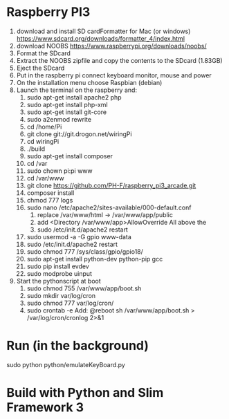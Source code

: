 # Raspberry PI3

1. download and install SD cardFormatter for Mac (or windows) https://www.sdcard.org/downloads/formatter_4/index.html
2. download NOOBS https://www.raspberrypi.org/downloads/noobs/
3. Format the SDcard
4. Extract the NOOBS zipfile and copy the contents to the SDcard (1.83GB)
5. Eject the SDcard
6. Put in the raspberry pi connect keyboard monitor, mouse and power
7. On the installation menu choose Raspbian (debian)
8. Launch the terminal on the raspberry and:
    1. sudo apt-get install apache2 php
    2. sudo apt-get install php-xml
    3. sudo apt-get install git-core
    4. sudo a2enmod rewrite
    5. cd /home/Pi
    6. git clone git://git.drogon.net/wiringPi
    7. cd wiringPi
    8. ./build
    9. sudo apt-get install composer
    10. cd /var
    11. sudo chown pi:pi www
    12. cd /var/www
    13. git clone https://github.com/PH-F/raspberry_pi3_arcade.git
    14. composer install
    15. chmod 777 logs
    16. sudo nano /etc/apache2/sites-available/000-default.conf
        1. replace /var/www/html -> /var/www/app/public
        2. add <Directory /var/www/app>AllowOverride All</Directory> above the </VirtualHost>
        3. sudo /etc/init.d/apache2 restart
    17. sudo usermod -a -G gpio www-data
    18. sudo /etc/init.d/apache2 restart
    19. sudo chmod 777 /sys/class/gpio/gpio18/
    20. sudo apt-get install python-dev python-pip gcc
    21. sudo pip install evdev
    22. sudo modprobe uinput
9. Start the pythonscript at boot
	1. sudo chmod 755 /var/www/app/boot.sh
	2. sudo mkdir var/log/cron
	3. sudo chmod 777 var/log/cron/
	4. sudo crontab -e 
		Add:  @reboot sh /var/www/app/boot.sh > /var/log/cron/cronlog 2>&1


# Run (in the background)
sudo python python/emulateKeyBoard.py

# Build with Python and Slim Framework 3
